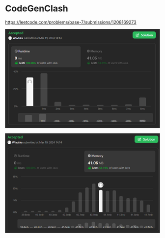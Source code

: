 # CodeGenClash

https://leetcode.com/problems/base-7/submissions/1208169273

![runtime](./images/leetcodesummary/runtime.png)

![memory](./images/leetcodesummary/memory.png)